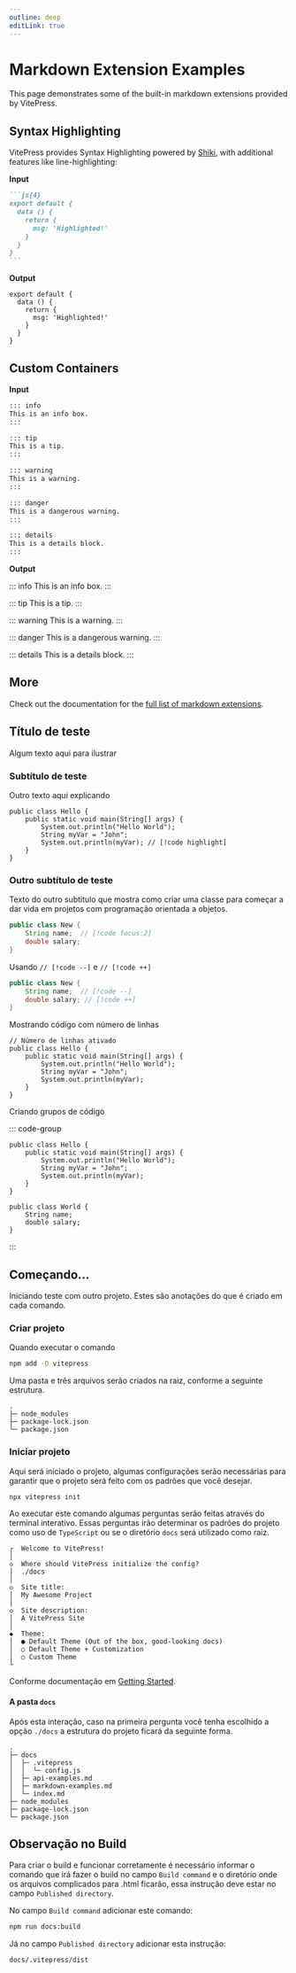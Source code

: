 ```yaml
---
outline: deep
editLink: true
---
```


# Markdown Extension Examples

This page demonstrates some of the built-in markdown extensions provided by VitePress.

## Syntax Highlighting

VitePress provides Syntax Highlighting powered by [Shiki](https://github.com/shikijs/shiki), with additional features like line-highlighting:

**Input**

````md
```js{4}
export default {
  data () {
    return {
      msg: 'Highlighted!'
    }
  }
}
```
````

**Output**

```js{4}
export default {
  data () {
    return {
      msg: 'Highlighted!'
    }
  }
}
```

## Custom Containers

**Input**

```md
::: info
This is an info box.
:::

::: tip
This is a tip.
:::

::: warning
This is a warning.
:::

::: danger
This is a dangerous warning.
:::

::: details
This is a details block.
:::
```

**Output**

::: info
This is an info box.
:::

::: tip
This is a tip.
:::

::: warning
This is a warning.
:::

::: danger
This is a dangerous warning.
:::

::: details
This is a details block.
:::

## More

Check out the documentation for the [full list of markdown extensions](https://vitepress.dev/guide/markdown).

## Título de teste

Algum texto aqui para ilustrar

### Subtítulo de teste

Outro texto aqui explicando

```java{3}
public class Hello {
    public static void main(String[] args) {
        System.out.println("Hello World");
        String myVar = "John";
        System.out.println(myVar); // [!code highlight]
    }
}
```

### Outro subtítulo de teste

Texto do outro subtitulo que mostra como criar uma classe para começar a dar vida em projetos com programação orientada a objetos.

```java
public class New {
    String name;  // [!code focus:2]
    double salary;
}
```

Usando `// [!code --]` e `// [!code ++]`

```java
public class New {
    String name;  // [!code --]
    double salary; // [!code ++]
}
```

Mostrando código com número de linhas

```java:line-numbers {1}
// Número de linhas ativado
public class Hello {
    public static void main(String[] args) {
        System.out.println("Hello World");
        String myVar = "John";
        System.out.println(myVar);
    }
}
```

Criando grupos de código

::: code-group
```java:line-numbers [Hello.java]
public class Hello {
    public static void main(String[] args) {
        System.out.println("Hello World");
        String myVar = "John";
        System.out.println(myVar);
    }
}
```

```java:line-numbers [World.java]
public class World {
    String name;
    double salary;
}
```
:::

## Começando...

Iniciando teste com outro projeto. Estes são anotações do que é criado em cada comando.

### Criar projeto

Quando executar o comando 

```sh
npm add -D vitepress
```

Uma pasta e três arquivos serão criados na raiz, conforme a seguinte estrutura.

```
.
├─ node_modules
├─ package-lock.json
└─ package.json
```

### Iniciar projeto

Aqui será iniciado o projeto, algumas configurações serão necessárias para garantir que o projeto será feito com os padrões que você desejar.

```sh
npx vitepress init
```

Ao executar este comando algumas perguntas serão feitas através do terminal interativo. Essas perguntas irão determinar os padrões do projeto como uso de `TypeScript` ou se o diretório `docs` será utilizado como raiz.

```
┌  Welcome to VitePress!
│
◇  Where should VitePress initialize the config?
│  ./docs
│
◇  Site title:
│  My Awesome Project
│
◇  Site description:
│  A VitePress Site
│
◆  Theme:
│  ● Default Theme (Out of the box, good-looking docs)
│  ○ Default Theme + Customization
│  ○ Custom Theme
└
```

Conforme documentação em [Getting Started](https://vitepress.dev/pt/guide/getting-started).

#### A pasta `docs`

Após esta interação, caso na primeira pergunta você tenha escolhido a opção `./docs` a estrutura do projeto ficará da seguinte forma.

```
.
├─ docs
│  ├─ .vitepress
│  │  └─ config.js
│  ├─ api-examples.md
│  ├─ markdown-examples.md
│  └─ index.md
├─ node_modules
├─ package-lock.json
└─ package.json
```

## Observação no Build

Para criar o build e funcionar corretamente é necessário informar o comando que irá fazer o build no campo `Build command` e o diretório onde os arquivos complicados para .html ficarão, essa instrução deve estar no campo `Published directory`.

No campo `Build command` adicionar este comando:

```sh
npm run docs:build
```

Já no campo `Published directory` adicionar esta instrução:

```
docs/.vitepress/dist
```
